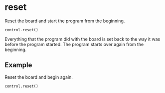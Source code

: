 # reset

Reset the board and start the program from the beginning.

```sig
control.reset()
```
Everything that the program did with the board is set back to the way it was before the
program started. The program starts over again from the beginning.

## Example

Reset the board and begin again.

```blocks
control.reset()
```